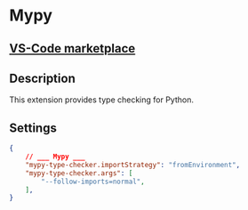 # Mypy

## [VS-Code marketplace](https://marketplace.visualstudio.com/items?itemName=ms-python.mypy-type-checker)

## Description
This extension provides type checking for Python.

## Settings
```json
{
    // ___ Mypy ___
    "mypy-type-checker.importStrategy": "fromEnvironment",
    "mypy-type-checker.args": [
        "--follow-imports=normal",
    ],
}
```